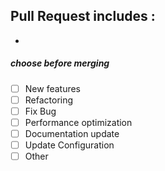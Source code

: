 ## Pull Request includes :
- 

##### choose before merging

- [ ] New features
- [ ] Refactoring
- [ ] Fix Bug
- [ ] Performance optimization
- [ ] Documentation update
- [ ] Update Configuration
- [ ] Other